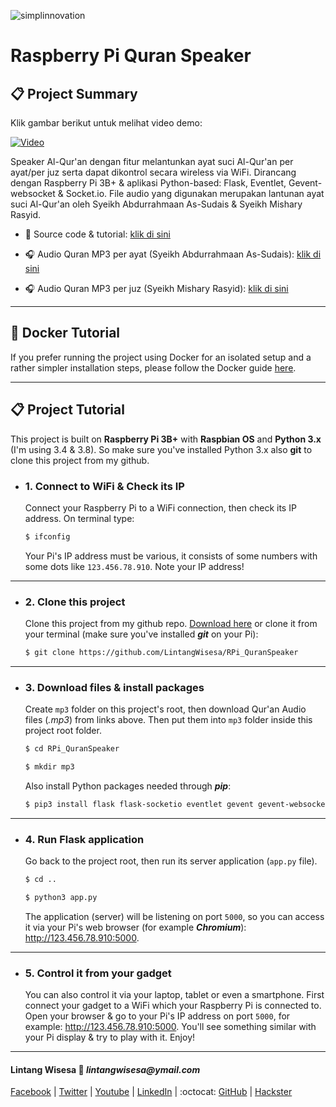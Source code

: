 ![simplinnovation](https://4.bp.blogspot.com/-f7YxPyqHAzY/WJ6VnkvE0SI/AAAAAAAADTQ/0tDQPTrVrtMAFT-q-1-3ktUQT5Il9FGdQCLcB/s350/simpLINnovation1a.png)

# Raspberry Pi Quran Speaker

## 📋 Project Summary

Klik gambar berikut untuk melihat video demo:

[![Video](https://img.youtube.com/vi/D82XjlrCjbE/0.jpg)](https://youtu.be/D82XjlrCjbE)

Speaker Al-Qur'an dengan fitur melantunkan ayat suci Al-Qur'an per ayat/per juz serta dapat dikontrol secara wireless via WiFi. Dirancang dengan Raspberry Pi 3B+ & aplikasi Python-based: Flask, Eventlet, Gevent-websocket & Socket.io. File audio yang digunakan merupakan lantunan ayat suci Al-Qur'an oleh Syeikh Abdurrahmaan As-Sudais & Syeikh Mishary Rasyid.

- 📝 Source code & tutorial: 
[klik di sini](https://github.com/LintangWisesa/RPi_QuranSpeaker)

- 🎧 Audio Quran MP3 per ayat (Syeikh Abdurrahmaan As-Sudais):
[klik di sini](https://everyayah.com/data/Abdurrahmaan_As-Sudais_64kbps/)

- 🎧 Audio Quran MP3 per juz (Syeikh Mishary Rasyid):
[klik di sini](https://ia800402.us.archive.org/16/items/MisharyRasyidPerJuz/Mishary/)

<hr>

## 🐳 Docker Tutorial

If you prefer running the project using Docker for an isolated setup
and a rather simpler installation steps, please follow the Docker guide
[here](docker.md).

<hr>

## 📋 Project Tutorial

This project is built on __Raspberry Pi 3B+__ with __Raspbian OS__ and __Python 3.x__ (I'm using 3.4 & 3.8). So make sure you've installed Python 3.x also __git__ to clone this project from my github.

- ### 1. Connect to WiFi & Check its IP

    Connect your Raspberry Pi to a WiFi connection, then check its IP address. On terminal type:

    ```bash
    $ ifconfig
    ```

    Your Pi's IP address must be various, it consists of some numbers with some dots like ```123.456.78.910```. Note your IP address!

<hr>

- ### 2. Clone this project

    Clone this project from my github repo. [Download here](https://github.com/LintangWisesa/RPi_QuranSpeaker) or clone it from your terminal (make sure you've installed *__git__* on your Pi):

    ```bash
    $ git clone https://github.com/LintangWisesa/RPi_QuranSpeaker
    ```
    
<hr>

- ### 3. Download files & install packages

    Create ```mp3``` folder on this project's root, then download Qur'an Audio files (_.mp3_) from links above. Then put them into ```mp3``` folder inside this project root folder.

    ```bash
    $ cd RPi_QuranSpeaker

    $ mkdir mp3
    ```

    Also install Python packages needed through __*pip*__:

    ```bash
    $ pip3 install flask flask-socketio eventlet gevent gevent-websocket
    ```

<hr>

- ### 4. Run Flask application

    Go back to the project root, then run its server application (```app.py``` file).

    ```bash
    $ cd ..

    $ python3 app.py
    ```

    The application (server) will be listening on port ```5000```, so you can access it via your Pi's web browser (for example *__Chromium__*): http://123.456.78.910:5000.

<hr>

- ### 5. Control it from your gadget

    You can also control it via your laptop, tablet or even a smartphone. First connect your gadget to a WiFi which your Raspberry Pi is connected to. Open your browser & go to your Pi's IP address on port ```5000```, for example: http://123.456.78.910:5000. You'll see something similar with your Pi display & try to play with it. Enjoy!

<hr>

#### Lintang Wisesa :love_letter: _lintangwisesa@ymail.com_

[Facebook](https://www.facebook.com/lintangbagus) | 
[Twitter](https://twitter.com/Lintang_Wisesa) |
[Youtube](https://www.youtube.com/user/lintangbagus) |
[LinkedIn](https://www.linkedin.com/in/lintangwisesa/) | 
:octocat: [GitHub](https://github.com/LintangWisesa) |
[Hackster](https://www.hackster.io/lintangwisesa)
